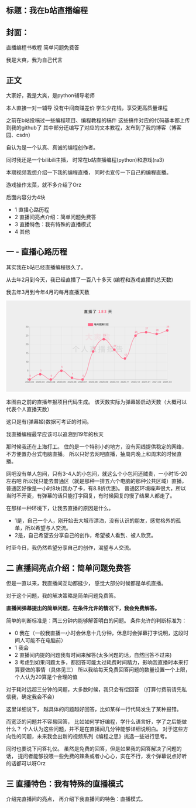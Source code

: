 ## 标题：我在b站直播编程

## 封面：
直播编程书教程
简单问题免费答

我是大爽，我为自己代言

## 正文
大家好，我是大爽，是python辅导老师


本人直接一对一辅导
没有中间商赚差价
学生少花钱，享受更高质量课程


之前在b站投稿过一些编程项目、编程教程的稿件
这些搞件对应的代码基本都上传到我的github了
其中部分还编写了对应的文本教程，发布到了我的博客（博客园、csdn）

自认为是一个认真、真诚的编程创作者。

同时我还是一个bilibili主播，
时常在b站直播编程(python)和游戏(ra3)

本期视频我想介绍一下我的编程直播，
同时也宣传一下自己的编程直播。

游戏操作太菜，就不多介绍了Orz

后面内容分为4块
- 1 直播心路历程
- 2 直播间亮点介绍：简单问题免费答
- 3 直播特色：我有特殊的直播模式
- 4 其他

## 一 - 直播心路历程
其实我在b站已经直播编程很久了。

从去年2月到今天，我已经直播了一百八十多天
(编程和游戏直播的总天数)

我去年3月到今年4月的每月直播天数

![](../imgs/2_2.png)

本图由之前的直播年报项目代码生成。
该天数实际为弹幕姬启动天数（大概可以代表个人直播天数）

这只是有(弹幕姬)数据可考证的时间。

我直播编程最早应该可以追溯到19年的秋天

那时候我还在上海打工。
住的是一个特别小的地方，没有网线提供稳定的网络，不方便置办台式电脑直播。
所以只好去网吧直播，抽周内晚上和周末的时候直播。

网吧没有单人包间，只有3-4人的小包间，就这么个小包间还贼贵，一小时15-20左右吧
所以我只能去普通区（就是那种一排五六个电脑的那种公共区域）直播，
普通区好像是一小时8块(我办了卡，有8.8折优惠)。
普通区环境噪声很大，所以当时不开麦，有弹幕的话只能打字回复，有时候回复的慢了结果人都走了。

在那样一种环境下，让我去直播的原因是什么。
- 1是，自己一个人，刚开始去大城市漂泊，没有认识的朋友，感觉格外的孤单，所以希望与人交流。
- 2是，自己希望去分享自己的创作，希望被人看到、被人欣赏。

时至今日，我仍然希望分享自己的创作，渴望与人交流。

## 二 直播间亮点介绍：简单问题免费答

但是一直以来，我直播间互动都挺少，
感觉大部分时候都是单机直播。

对于这个问题，我的解决策略是简单问题免费答。

**直播间弹幕提出的简单问题，在条件允许的情况下，我会免费解答。**


简单的判断标准是：两三分钟内能够解答明白的问题。
条件允许的判断标准为：
- 0 我在（一般我直播一小时会休息十几分钟，休息时会弹幕打字说明，这段时间人可能不在电脑前）
- 1 我会
- 2 直播间内提的问题我有时间来解答(太多问题的话，自然回答不过来)
- 3 考虑到如果问题太多，都回答可能太过耗费时间精力，影响我直播时本来打算要做的事情（具体见三）
  所以我给每天免费回答问题的数量设置一个上限， 个人认为20算是个合理的值

对于耗时远超三分钟的问题，大多数时候，我只会有偿回答
（打算付费前请先私信我，确定我会不会）

这里详细说下，
越具体的问题越好回答，比如某样一行代码发生了某种报错。

而宽泛的问题并不容易回答，
比如如何学好编程，学什么语言好，学了之后能做什么？
个人认为这些问题，并不是在直播间几分钟能够详细说明白。
对于这些方向性的问题，未来我会出新的视频系列《编程之思》挑选一些进行思考。

同时也要说下问答礼仪。
虽然是免费的回答，但是如果我的回答解决了问题的话，
提问者能够投喂一些免费的辣条或者小心心，实在不行，发个弹幕说点好听的话都可以呀Orz

## 三 直播特色：我有特殊的直播模式
介绍完直播间的亮点，
再介绍下我直播间的特色：直播模式。
